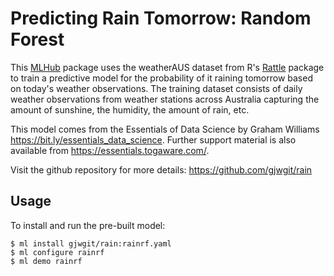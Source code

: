 Predicting Rain Tomorrow: Random Forest
=======================================

This [MLHub](https://mlhub.ai) package uses the weatherAUS dataset
from R's [Rattle](https://rattle.togaware.com) package to train a
predictive model for the probability of it raining tomorrow based on
today's weather observations. The training dataset consists of daily
weather observations from weather stations across Australia capturing
the amount of sunshine, the humidity, the amount of rain, etc.

This model comes from the Essentials of Data Science by Graham Williams
<https://bit.ly/essentials_data_science>. Further support material is
also available from <https://essentials.togaware.com/>.

Visit the github repository for more details:
<https://github.com/gjwgit/rain>

Usage
-----

To install and run the pre-built model:

    $ ml install gjwgit/rain:rainrf.yaml
    $ ml configure rainrf
    $ ml demo rainrf
